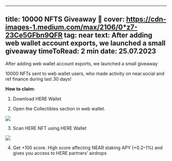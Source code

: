 -----
title: 10000 NFTS Giveaway 🍾
cover: https://cdn-images-1.medium.com/max/2106/0*z7-23Ce5GFbn9QFR
tag: near
text: After adding web wallet account exports, we launched a small giveaway
timeToRead: 2 min
date: 25.07.2023
-----


After adding web wallet account exports, we launched a small giveaway

10000 NFTs sent to web wallet users, who made activity on near.social and ref finance during last 30 days!

**How to claim:**

1. Download HERE Wallet

1. Open the Collectibles section in web wallet.

![](https://cdn-images-1.medium.com/max/2106/0*z7-23Ce5GFbn9QFR)

3. Scan HERE NFT using HERE Wallet

![](https://cdn-images-1.medium.com/max/2472/1*HQ8BQztX7Ix-LLaQElseyg.png)

4. Get +100 score. High score affecting NEAR staking APY (+0.2–1%) and gives you access to HERE partners’ airdrops
